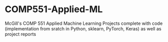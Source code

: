 # COMP551-Applied-ML
McGill's COMP 551 Applied Machine Learning Projects complete with code (implementation from sratch in Python, sklearn, PyTorch, Keras) as well as project reports
